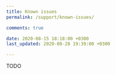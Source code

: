 ```yaml
---
title: Known issues
permalink: /support/known-issues/

comments: true

date: 2020-08-15 18:18:00 +0300
last_updated: 2020-08-28 19:39:00 +0300

---
```


TODO
